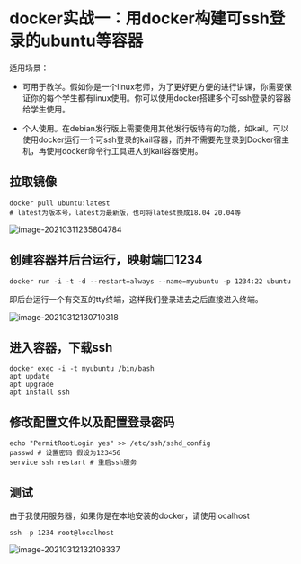 # docker实战一：用docker构建可ssh登录的ubuntu等容器

适用场景：

* 可用于教学。假如你是一个linux老师，为了更好更方便的进行讲课，你需要保证你的每个学生都有linux使用。你可以使用docker搭建多个可ssh登录的容器给学生使用。

* 个人使用。在debian发行版上需要使用其他发行版特有的功能，如kail。可以使用docker运行一个可ssh登录的kail容器，而并不需要先登录到Docker宿主机，再使用docker命令行工具进入到kail容器使用。

## 拉取镜像

```shell
docker pull ubuntu:latest
# latest为版本号，latest为最新版，也可将latest换成18.04 20.04等
```

![image-20210311235804784](http://resource.gocloudcoder.com/image-20210311235804784.png)

## 创建容器并后台运行，映射端口1234

```shell
docker run -i -t -d --restart=always --name=myubuntu -p 1234:22 ubuntu
```

即后台运行一个有交互的tty终端，这样我们登录进去之后直接进入终端。

![image-20210312130710318](http://resource.gocloudcoder.com/image-20210312130710318.png)

## 进入容器，下载ssh

```shell
docker exec -i -t myubuntu /bin/bash
apt update
apt upgrade
apt install ssh
```

## 修改配置文件以及配置登录密码

```shell
echo "PermitRootLogin yes" >> /etc/ssh/sshd_config
passwd # 设置密码 假设为123456
service ssh restart # 重启ssh服务
```

## 测试

由于我使用服务器，如果你是在本地安装的docker，请使用localhost

```shell
ssh -p 1234 root@localhost
```

![image-20210312132108337](http://resource.gocloudcoder.com/image-20210312132108337.png)
